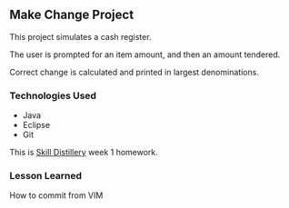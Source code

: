 ## Make Change Project
This project simulates a cash register.

The user is prompted for an item amount, and then an amount tendered.

Correct change is calculated and printed in largest denominations.

### Technologies Used
* Java
* Eclipse
* Git

This is [Skill Distillery](https://skilldistillery.com) week 1 homework.

### Lesson Learned
How to commit from VIM